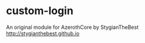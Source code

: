 # custom-login
An original module for AzerothCore by StygianTheBest http://stygianthebest.github.io
